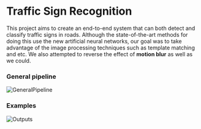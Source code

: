 # Traffic Sign Recognition
This project aims to create an end-to-end system that can both detect and classify traffic signs in roads. Although the state-of-the-art methods for doing this use the new artificial neural networks, our goal was to take advantage of the image processing techniques such as template matching and etc. We also attempted to reverse the effect of **motion blur** as well as we could.

### General pipeline
![GeneralPipeline](https://github.com/mohammadmozafari/digital-image-processing/tree/master/6.%20Traffic%20Sign%20Recognition%20(Final%20Project)/1.png?raw=true)

### Examples
![Outputs](https://github.com/mohammadmozafari/digital-image-processing/tree/master/6.%20Traffic%20Sign%20Recognition%20(Final%20Project)/2.png?raw=true)
